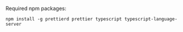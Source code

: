Required npm packages:

```
npm install -g prettierd prettier typescript typescript-language-server
```
